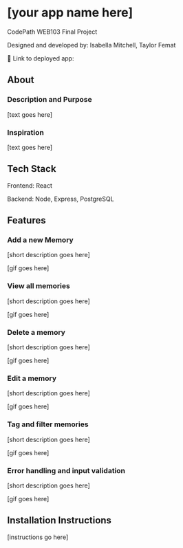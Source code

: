 # [your app name here]

CodePath WEB103 Final Project

Designed and developed by: Isabella Mitchell, Taylor Femat

🔗 Link to deployed app:

## About

### Description and Purpose

[text goes here]

### Inspiration

[text goes here]

## Tech Stack

Frontend: React

Backend: Node, Express, PostgreSQL

## Features

### Add a new Memory

[short description goes here]

[gif goes here]

### View all memories

[short description goes here]

[gif goes here]

### Delete a memory

[short description goes here]

[gif goes here]

### Edit a memory

[short description goes here]

[gif goes here]

### Tag and filter memories

[short description goes here]

[gif goes here]

### Error handling and input validation

[short description goes here]

[gif goes here]

## Installation Instructions

[instructions go here]
